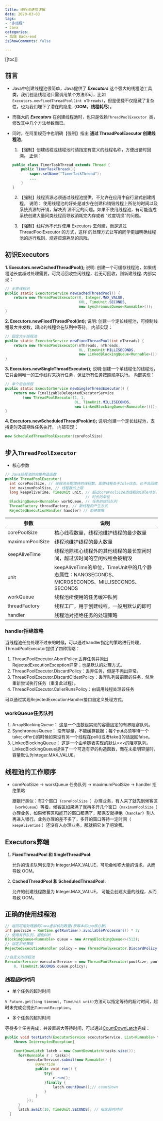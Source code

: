 ```yaml
---
title: 线程池进阶详解
date: 2020-03-03
tags:
- "多线程"
- Java
categories:
- 后端 Back-end
isShowComments: false

---
```


<Boxx/>

[[toc]]

## 前言

-  Java中创建线程池很简单，Java提供了 ***Executors*** 这个强大的线程池工具类，我们创造线程池只需调用某个方法即可，比如`Executors.newFixedThreadPool(int nThreads)`，但是便捷不仅隐藏了复杂性，也为我们埋下了潜在的隐患（**OOM**，**线程耗尽**）。
  
-  而强大的 ***Executors*** 在创建线程池时，也只是依赖`ThreadPoolExecutor `类，修改其中几个方法参数而已。
  
- 同时，在阿里规范中也明确【强制】指出 **通过 ThreadPoolExecutor  创建线程池**。

  1.  【强制】创建线程或线程池时请指定有意义的线程名称，方便出错时回溯。
     正例： 

     ```java
     public class TimerTaskThread extends Thread {
         public TimerTaskThread(){
             super.setName("TimerTaskThread"); 
             ...
         }
     }
     ```

  2.  【强制】线程资源必须通过线程池提供，不允许在应用中自行显式创建线程。
     说明： 使用线程池的好处是减少在创建和销毁线程上所花的时间以及系统资源的开销，解决资
     源不足的问题。如果不使用线程池，有可能造成系统创建大量同类线程而导致消耗完内存或者
     “过度切换”的问题。 

  3.  【强制】线程池不允许使用 Executors 去创建，而是通过 ThreadPoolExecutor 的方式，这样
     的处理方式让写的同学更加明确线程池的运行规则，规避资源耗尽的风险。 

## 初识Executors

**1. Executors.newCachedThreadPool();**
说明: 创建一个可缓存线程池，如果线程池长度超过处理需要，可灵活回收空闲线程，若无可回收，则新建线程.
内部实现：

```java
// 无界线程池
public static ExecutorService newCachedThreadPool() {
    return new ThreadPoolExecutor(0, Integer.MAX_VALUE,
                                  60L, TimeUnit.SECONDS,
                                  new SynchronousQueue<Runnable>());
}
```

**2. Executors.newFixedThreadPool(int);**
说明: 创建一个定长线程池，可控制线程最大并发数，超出的线程会在队列中等待。
内部实现：

```java
// 固定大小线程池
public static ExecutorService newFixedThreadPool(int nThreads) {
    return new ThreadPoolExecutor(nThreads, nThreads,
                                  0L, TimeUnit.MILLISECONDS,
                                  new LinkedBlockingQueue<Runnable>());
}
```

**3. Executors.newSingleThreadExecutor();**
说明:创建一个单线程化的线程池，它只会用唯一的工作线程来执行任务，保证所有任务按照顺序执行。
内部实现：

```java
// 单个后台线程
public static ExecutorService newSingleThreadExecutor() {
    return new FinalizableDelegatedExecutorService
        (new ThreadPoolExecutor(1, 1,
                                0L, TimeUnit.MILLISECONDS,
                                new LinkedBlockingQueue<Runnable>()));
}
```

**4. Executors.newScheduledThreadPool(int);**
说明:创建一个定长线程池，支持定时及周期性任务执行。
内部实现：

```java
new ScheduledThreadPoolExecutor(corePoolSize)
```

##  步入`ThreadPoolExecutor `

- 核心参数

```java
// Java线程池的完整构造函数
public ThreadPoolExecutor(
  int corePoolSize, // 线程池长期维持的线程数，即使线程处于Idle状态，也不会回收。
  int maximumPoolSize, // 线程数的上限
  long keepAliveTime, TimeUnit unit, // 超过corePoolSize的线程的idle时长，
                                     // 时长的单位
  BlockingQueue<Runnable> workQueue, // 任务的排队队列
  ThreadFactory threadFactory, // 新线程的产生方式
  RejectedExecutionHandler handler) // 拒绝策略
```

| 参数            | 说明                                                         |
| --------------- | ------------------------------------------------------------ |
| corePoolSize    | 核心线程数量，线程池维护线程的最少数量                       |
| maximumPoolSize | 线程池维护线程的最大数量                                     |
| keepAliveTime   | 线程池除核心线程外的其他线程的最长空闲时间，超过该时间的空闲线程会被销毁 |
| unit            | keepAliveTime的单位，TimeUnit中的几个静态属性：NANOSECONDS、MICROSECONDS、MILLISECONDS、SECONDS |
| workQueue       | 线程池所使用的任务缓冲队列                                   |
| threadFactory   | 线程工厂，用于创建线程，一般用默认的即可                     |
| handler         | 线程池对拒绝任务的处理策略                                   |

### handler拒绝策略

当线程池任务处理不过来的时候，可以通过handler指定的策略进行处理，ThreadPoolExecutor提供了四种策略：

1. ThreadPoolExecutor.AbortPolicy:丢弃任务并抛出RejectedExecutionException异常；也是默认的处理方式。
2. ThreadPoolExecutor.DiscardPolicy：丢弃任务，但是不抛出异常。
3. ThreadPoolExecutor.DiscardOldestPolicy：丢弃队列最前面的任务，然后重新尝试执行任务（重复此过程）。
4. ThreadPoolExecutor.CallerRunsPolicy：由调用线程处理该任务

可以通过实现RejectedExecutionHandler接口自定义处理方式。

### workQueue任务队列

1. ArrayBlockingQueue： 这是一个由数组实现的容量固定的有界阻塞队列。
2. SynchronousQueue： 没有容量，不能缓存数据；每个put必须等待一个take; offer()的时候如果没有另一个线程在poll()或者take()的话返回false。
3. LinkedBlockingQueue： 这是一个由单链表实现的默认×××的阻塞队列。LinkedBlockingQueue提供了一个可选有界的构造函数，而在未指明容量时，容量默认为Integer.MAX_VALUE。 

## 线程池的工作顺序

- corePoolSize ->  workQueue 任务队列 -> maximumPoolSize -> handler 拒绝策略 

  跟银行类似：有2个窗口（`corePoolSize `）办理业务，有人来了就先到候客区（` workQueue `）等着，候客区如果满了就再多开几个窗口（`maximumPoolSize `）办理业务，如果候客区和能开的窗口都满了，那保安就拒绝（` handler `）别人再进入银行。业务办理的差不多了，多开的窗口等待一定时间（` keepAliveTime` ）还没有人办理业务，那就把它关了吧浪费。

## Executors弊端

1. **FixedThreadPool 和 SingleThreadPool:**
   
   允许的请求队列长度为 Integer.MAX_VALUE，可能会堆积大量的请求，从而导致 OOM。
   
2. **CachedThreadPool 和 ScheduledThreadPool:**

   允许的创建线程数量为 Integer.MAX_VALUE， 可能会创建大量的线程，从而导致 OOM。 

## 正确的使用线程池

```java
// 返回可用处理器的Java虚拟机的数量(获取本机cpu核心数)
int poolSize = Runtime.getRuntime().availableProcessors() * 2;
// 使用有界队列，避免OOM
BlockingQueue<Runnable> queue = new ArrayBlockingQueue<>(512);
// 指定拒绝策略
RejectedExecutionHandler policy = new ThreadPoolExecutor.DiscardPolicy();

//自定义的线程池
ExecutorService executorService = new ThreadPoolExecutor(poolSize, poolSize,
    0, TimeUnit.SECONDS,queue,policy);
```

### 线程超时时间

- 单个任务的超时时间

`V Future.get(long timeout, TimeUnit unit)`方法可以指定等待的超时时间，超时未完成会抛出`TimeoutException`。

- 多个任务的超时时间

等待多个任务完成，并设置最大等待时间，可以通过[CountDownLatch](https://docs.oracle.com/javase/7/docs/api/java/util/concurrent/CountDownLatch.html)完成：

```java
public void testLatch(ExecutorService executorService, List<Runnable> tasks) 
    throws InterruptedException{
      
    CountDownLatch latch = new CountDownLatch(tasks.size());
      for(Runnable r : tasks){
          executorService.submit(new Runnable() {
              @Override
              public void run() {
                  try{
                      r.run();
                  }finally {
                      latch.countDown();// countDown
                  }
              }
          });
      }
      latch.await(10, TimeUnit.SECONDS); // 指定超时时间
  }
```

